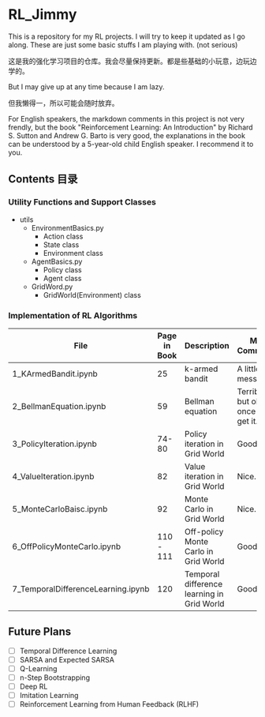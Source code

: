 # RL_Jimmy
This is a repository for my RL projects. I will try to keep it updated as I go along. These are just some basic stuffs I am playing with. (not serious)<p>
这是我的强化学习项目的仓库。我会尽量保持更新。都是些基础的小玩意，边玩边学的。<p>
But I may give up at any time because I am lazy.<p>
但我懒得一，所以可能会随时放弃。<p>
For English speakers, the markdown comments in this project is not very frendly, but the book "Reinforcement Learning: An Introduction" by Richard S. Sutton and Andrew G. Barto is very good, the explanations in the book can be understood by a 5-year-old child English speaker. I recommend it to you.<p>

## Contents 目录
### Utility Functions and Support Classes
- utils
  - EnvironmentBasics.py
    - Action class
    - State class
    - Environment class
  - AgentBasics.py
    - Policy class
    - Agent class
  - GridWord.py
    - GridWorld(Environment) class

### Implementation of RL Algorithms
| File | Page in Book | Description | My Comment |
| --- | --- | --- | --- |
| 1_KArmedBandit.ipynb | 25 | k-armed bandit | A little bit messy. |
| 2_BellmanEquation.ipynb | 59 | Bellman equation | Terrible, but ok once you get it. |
| 3_PolicyIteration.ipynb | 74-80 | Policy iteration in Grid World | Good. |
| 4_ValueIteration.ipynb | 82 | Value iteration in Grid World | Nice. |
| 5_MonteCarloBaisc.ipynb | 92 | Monte Carlo in Grid World | Nice. |
| 6_OffPolicyMonteCarlo.ipynb | 110 - 111 | Off-policy Monte Carlo in Grid World | Good. |
| 7_TemporalDifferenceLearning.ipynb | 120 | Temporal difference learning in Grid World | Good. |

## Future Plans
- [ ] Temporal Difference Learning
- [ ] SARSA and Expected SARSA
- [ ] Q-Learning
- [ ] n-Step Bootstrapping
- [ ] Deep RL
- [ ] Imitation Learning
- [ ] Reinforcement Learning from Human Feedback (RLHF)